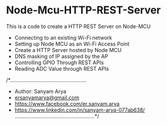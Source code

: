 # Node-Mcu-HTTP-REST-Server
This is a code to create a HTTP REST Server on Node-MCU

* Connecting to an existing Wi-Fi network
* Setting up Node MCU as an Wi-Fi Access Point
* Create a HTTP Server hosted by Node MCU
* DNS masking of IP assigned by the AP
* Controlling GPIO Through REST APIs
* Reading ADC Value through REST APIs

/*....................................................
* Author: Sanyam Arya
* ersanyamarya@gmail.com
* https://www.facebook.com/er.sanyam.arya
* https://www.linkedin.com/in/sanyam-arya-077ab638/
......................................................*/
